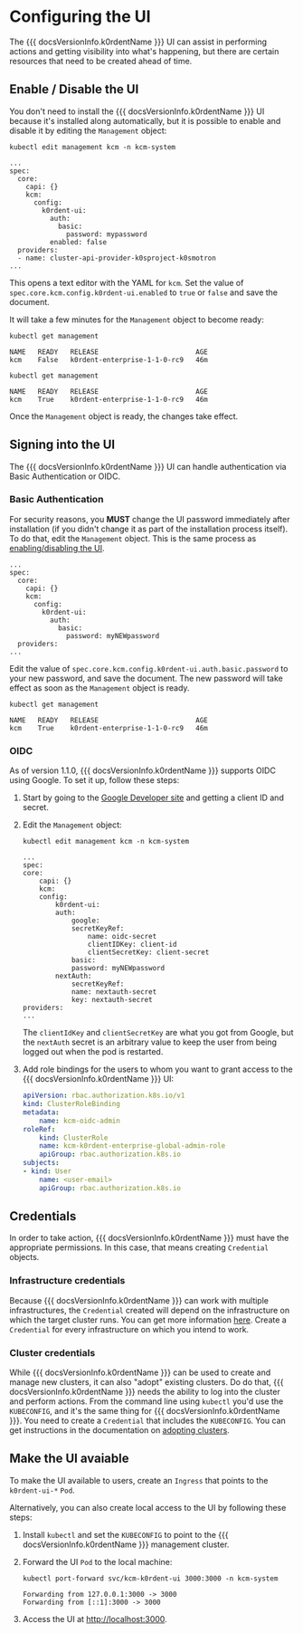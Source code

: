 # Configuring the UI

The {{{ docsVersionInfo.k0rdentName }}} UI can assist in performing actions and getting visibility into what's happening, but there are certain resources that need to be created ahead of time.

## Enable / Disable the UI

You don't need to install the {{{ docsVersionInfo.k0rdentName }}} UI because it's installed along automatically, but it is possible to enable and disable it by editing the `Management` object:

```shell
kubectl edit management kcm -n kcm-system
```
```console
...
spec:
  core:
    capi: {}
    kcm:
      config:
        k0rdent-ui:
          auth:
            basic:
              password: mypassword
          enabled: false
  providers:
  - name: cluster-api-provider-k0sproject-k0smotron
...
```

This opens a text editor with the YAML for `kcm`.  Set the value of `spec.core.kcm.config.k0rdent-ui.enabled` to `true` or `false` and save the document.

It will take a few minutes for the `Management` object to become ready:

```shell
kubectl get management
```
```console
NAME   READY   RELEASE                        AGE
kcm    False   k0rdent-enterprise-1-1-0-rc9   46m
```
```shell
kubectl get management
```
```console
NAME   READY   RELEASE                        AGE
kcm    True    k0rdent-enterprise-1-1-0-rc9   46m
```

Once the `Management` object is ready, the changes take effect.

## Signing into the UI

The {{{ docsVersionInfo.k0rdentName }}} UI can handle authentication via Basic Authentication or OIDC.

### Basic Authentication

For security reasons, you **MUST** change the UI password immediately after installation (if you didn't change it as part of the installation process itself).  To do that, edit the `Management` object. This is the same process as [enabling/disabling the UI](#enable--disable-the-ui).


```
...
spec:
  core:
    capi: {}
    kcm:
      config:
        k0rdent-ui:
          auth:
            basic:
              password: myNEWpassword
  providers:
...
```

Edit the value of `spec.core.kcm.config.k0rdent-ui.auth.basic.password` to your new password, and save the
document.  The new password will take effect as soon as the `Management` object is ready.

```shell
kubectl get management
```
```console
NAME   READY   RELEASE                        AGE
kcm    True    k0rdent-enterprise-1-1-0-rc9   46m
```

### OIDC

As of version 1.1.0, {{{ docsVersionInfo.k0rdentName }}} supports OIDC using Google.  To set it up, follow these steps:

1. Start by going to the [Google Developer site](https://developers.google.com/identity/protocols/oauth2) and getting a client ID and secret. 


2. Edit the `Management` object:

    ```shell
    kubectl edit management kcm -n kcm-system
    ```
    ```console
    ...
    spec:
    core:
        capi: {}
        kcm:
        config:
            k0rdent-ui:
            auth:
                google:
                secretKeyRef:
                    name: oidc-secret
                    clientIDKey: client-id
                    clientSecretKey: client-secret
                basic:
                password: myNEWpassword
            nextAuth:
                secretKeyRef:
                name: nextauth-secret
                key: nextauth-secret
    providers:
    ...
    ```

    The `clientIdKey` and `clientSecretKey` are what you got from Google, but the `nextAuth` secret is an arbitrary value to keep the user from being logged out when the pod is restarted.

3. Add role bindings for the users to whom you want to grant access to the {{{ docsVersionInfo.k0rdentName }}} UI:

    ```yaml
    apiVersion: rbac.authorization.k8s.io/v1
    kind: ClusterRoleBinding
    metadata:
        name: kcm-oidc-admin
    roleRef:
        kind: ClusterRole
        name: kcm-k0rdent-enterprise-global-admin-role
        apiGroup: rbac.authorization.k8s.io
    subjects:
    - kind: User
        name: <user-email>
        apiGroup: rbac.authorization.k8s.io
    ```

## Credentials

In order to take action, {{{ docsVersionInfo.k0rdentName }}} must have the appropriate permissions.  In this case, that means creating `Credential` objects. 

### Infrastructure credentials

Because {{{ docsVersionInfo.k0rdentName }}} can work with multiple infrastructures, the `Credential` created will depend on the infrastructure on which the target cluster runs. You can get more information [here](../../admin/access/credentials/credentials-process.md). Create a `Credential` for every infrastructure on which you intend to work.

### Cluster credentials

While {{{ docsVersionInfo.k0rdentName }}} can be used to create and manage new clusters, it can also "adopt" existing clusters. Do do that, {{{ docsVersionInfo.k0rdentName }}} needs the ability to log into the cluster and perform actions. From the command line using `kubectl` you'd use the `KUBECONFIG`, and it's the same thing for {{{ docsVersionInfo.k0rdentName }}}. You need to create a `Credential` that includes the `KUBECONFIG`. You can get instructions in the documentation on [adopting clusters](../../admin/clusters/admin-adopting-clusters.md).

## Make the UI avaiable

To make the UI available to users, create an `Ingress` that points to the `k0rdent-ui-*` `Pod`.

Alternatively, you can also create local access to the UI by following these steps:

1. Install `kubectl` and set the `KUBECONFIG` to point to the {{{ docsVersionInfo.k0rdentName }}} management cluster.

2. Forward the UI `Pod` to the local machine:

    ```shell
    kubectl port-forward svc/kcm-k0rdent-ui 3000:3000 -n kcm-system
    ```
    ```console
    Forwarding from 127.0.0.1:3000 -> 3000
    Forwarding from [::1]:3000 -> 3000
    ```

3. Access the UI at <a href="http://localhost:3000" target="_blank">http://localhost:3000</a>.


